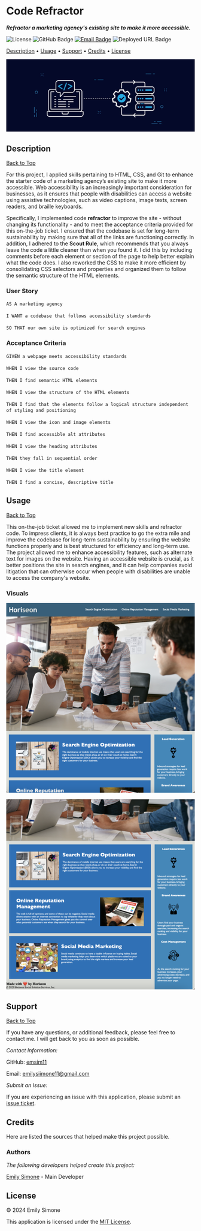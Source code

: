 # Code Refractor

***Refractor a marketing agency's existing site to make it more accessible.***

![License](https://img.shields.io/badge/License-MIT-pink?style=flat-square&labelColor=3A3B3C&color=F778A1&link=https%3A%2F%2Fchoosealicense.com%2Flicenses%2Fmit%2F) ![GitHub Badge](https://img.shields.io/badge/GitHub-emsim11-blue?style=flat-square&logo=GitHub&labelColor=3A3B3C&color=78E1F7&link=https://github.com/emsim11) [![Email Badge](https://img.shields.io/badge/Gmail-Contact_Me-green?style=flat-square&logo=gmail&logoColor=FFFFFF&labelColor=3A3B3C&color=62F1CD)](mailto:emilysiimone11@gmail.com) ![Deployed URL Badge](https://img.shields.io/badge/URL-Code_Refractor-purple?style=flat-square&labelColor=3A3B3C&color=E0ADF7&link=https://emsim11.github.io/Code-Refractor/)

[Description](#description) • [Usage](#usage) • [Support](#support) • [Credits](#credits) • [License](#license)

![Logo](./Assets/Visuals/Code-Refractor-Logo.jpg)

## Description

[Back to Top](#code-refractor)

For this project, I applied skills pertaining to HTML, CSS, and Git to enhance the starter code of a marketing agency’s existing site to make it more accessible. Web accessibility is an increasingly important consideration for businesses, as it ensures that people with disabilities can access a website using assistive technologies, such as video captions, image texts, screen readers, and braille keyboards.

Specifically, I implemented code **refractor** to improve the site - without changing its functionality - and to meet the acceptance criteria provided for this on-the-job ticket. I ensured that the codebase is set for long-term sustainability by making sure that all of the links are functioning correctly. In addition, I adhered to the **Scout Rule**, which recommends that you always leave the code a little cleaner than when you found it. I did this by including comments before each element or section of the page to help better explain what the code does. I also reworked the CSS to make it more efficient by consolidating CSS selectors and properties and organized them to follow the semantic structure of the HTML elements.

### User Story

```
AS A marketing agency

I WANT a codebase that follows accessibility standards

SO THAT our own site is optimized for search engines
```

### Acceptance Criteria

```
GIVEN a webpage meets accessibility standards

WHEN I view the source code

THEN I find semantic HTML elements

WHEN I view the structure of the HTML elements

THEN I find that the elements follow a logical structure independent of styling and positioning

WHEN I view the icon and image elements

THEN I find accessible alt attributes

WHEN I view the heading attributes

THEN they fall in sequential order

WHEN I view the title element

THEN I find a concise, descriptive title
```

## Usage

[Back to Top](#code-refractor)

This on-the-job ticket allowed me to implement new skills and refractor code. To impress clients, it is always best practice to go the extra mile and improve the codebase for long-term sustainability by ensuring the website functions properly and is best structured for efficiency and long-term use. The project allowed me to enhance accessibility features, such as alternate text for images on the website. Having an accessible website is crucial, as it better positions the site in search engines, and it can help companies avoid litigation that can otherwise occur when people with disabilities are unable to access the company's website.

### Visuals

![Webpage Top Portion](./Assets/Visuals/Webpage-Top-Portion.png)

![Webpage Bottom Portion](./Assets/Visuals/Webpage-Bottom-Portion.png)

## Support

[Back to Top](#code-refractor)

If you have any questions, or additional feedback, please feel free to contact me. I will get back to you as soon as possible.

*Contact Information:*

GitHub: [emsim11](https://github.com/emsim11)

Email: emilysiimone11@gmail.com

*Submit an Issue:*

If you are experiencing an issue with this application, please submit an [issue ticket](https://github.com/emsim11/Code-Refractor/issues).

## Credits

Here are listed the sources that helped make this project possible.

### Authors

*The following developers helped create this project:*

[Emily Simone](https://github.com/emsim11) - Main Developer

## License

&copy; 2024 Emily Simone

This application is licensed under the [MIT License](./LICENSE).